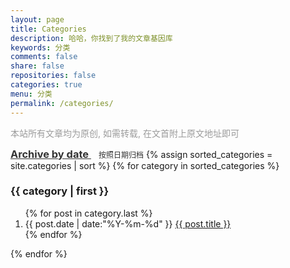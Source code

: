 ```yaml
---
layout: page
title: Categories
description: 哈哈，你找到了我的文章基因库
keywords: 分类
comments: false
share: false
repositories: false
categories: true
menu: 分类
permalink: /categories/
---
```


<div>
  <p style="color: #9b9b9b">
    本站所有文章均为原创, 如需转载, 在文首附上原文地址即可
  </p>
  <a href="/archives/" style="text-decoration:underline;color: #333">
    <h3 style="display:inline">Archive by date</h3>
  </a>
  <span class="post-list-item" style="font-size: 12px;margin-left: 12px;color: #333">按照日期归档</span>
  {% assign sorted_categories = site.categories | sort %}
  {% for category in sorted_categories %}
    <h3>{{ category | first }}</h3>
    <ol class="posts-list" id="{{ category[0] }}">
      {% for post in category.last %}
        <li class="posts-list-item">
          <span class="posts-list-meta">{{ post.date | date:"%Y-%m-%d" }}</span>
          <a class="posts-list-name" href="{{ site.url }}{{ post.url }}">{{ post.title }}</a>
        </li>
      {% endfor %}
    </ol>
  {% endfor %}
</div>